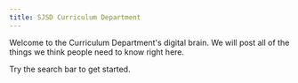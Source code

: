 ```yaml
---
title: SJSD Curriculum Department
---
```


Welcome to the Curriculum Department's digital brain.  We will post all of the things we think people need to know right here.

Try the search bar to get started.

